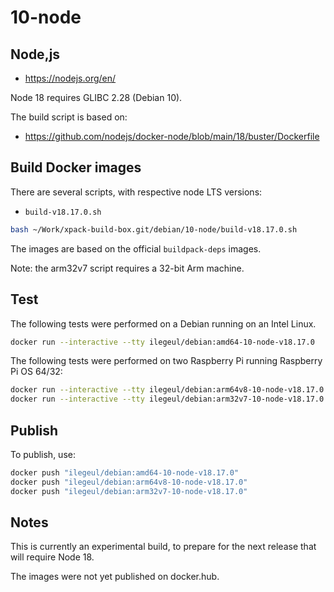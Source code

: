 
# 10-node

## Node,js

- <https://nodejs.org/en/>

Node 18 requires GLIBC 2.28 (Debian 10).

The build script is based on:

- <https://github.com/nodejs/docker-node/blob/main/18/buster/Dockerfile>

## Build Docker images

There are several scripts, with respective node LTS versions:

- `build-v18.17.0.sh`

```sh
bash ~/Work/xpack-build-box.git/debian/10-node/build-v18.17.0.sh
```

The images are based on the official `buildpack-deps` images.

Note: the arm32v7 script requires a 32-bit Arm machine.

## Test

The following tests were performed on a Debian
running on an Intel Linux.

```sh
docker run --interactive --tty ilegeul/debian:amd64-10-node-v18.17.0
```

The following tests were performed on two Raspberry Pi
running Raspberry Pi OS 64/32:

```sh
docker run --interactive --tty ilegeul/debian:arm64v8-10-node-v18.17.0
docker run --interactive --tty ilegeul/debian:arm32v7-10-node-v18.17.0
```

## Publish

To publish, use:

```sh
docker push "ilegeul/debian:amd64-10-node-v18.17.0"
docker push "ilegeul/debian:arm64v8-10-node-v18.17.0"
docker push "ilegeul/debian:arm32v7-10-node-v18.17.0"
```

## Notes

This is currently an experimental build, to prepare for the next
release that will require Node 18.

The images were not yet published on docker.hub.
